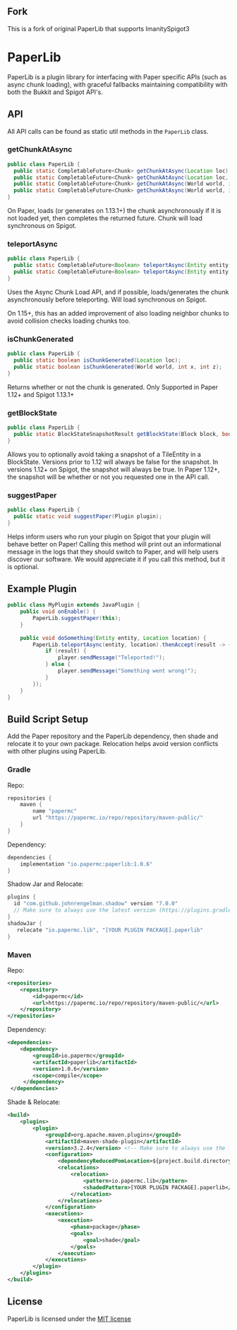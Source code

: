 ## Fork
This is a fork of original PaperLib that supports ImanitySpigot3

# PaperLib
PaperLib is a plugin library for interfacing with Paper specific APIs (such as async chunk loading), with graceful fallbacks maintaining compatibility with both the Bukkit and Spigot API's.

## API
All API calls can be found as static util methods in the `PaperLib` class.

### getChunkAtAsync
```java
public class PaperLib {
  public static CompletableFuture<Chunk> getChunkAtAsync(Location loc);
  public static CompletableFuture<Chunk> getChunkAtAsync(Location loc, boolean gen);
  public static CompletableFuture<Chunk> getChunkAtAsync(World world, int x, int z);
  public static CompletableFuture<Chunk> getChunkAtAsync(World world, int x, int z, boolean gen); 
}
```
On Paper, loads (or generates on 1.13.1+) the chunk asynchronously if it is not loaded yet, then completes the returned future.
Chunk will load synchronous on Spigot.

### teleportAsync
```java
public class PaperLib {
  public static CompletableFuture<Boolean> teleportAsync(Entity entity, Location location);
  public static CompletableFuture<Boolean> teleportAsync(Entity entity, Location location, TeleportCause cause);
}
```
Uses the Async Chunk Load API, and if possible, loads/generates the chunk asynchronously before teleporting.
Will load synchronous on Spigot.

On 1.15+, this has an added improvement of also loading neighbor chunks to avoid collision checks loading chunks too.

### isChunkGenerated
```java
public class PaperLib {
  public static boolean isChunkGenerated(Location loc);
  public static boolean isChunkGenerated(World world, int x, int z);
}
```
Returns whether or not the chunk is generated. Only Supported in Paper 1.12+ and Spigot 1.13.1+

### getBlockState
```java
public class PaperLib {
  public static BlockStateSnapshotResult getBlockState(Block block, boolean useSnapshot);
}
```

Allows you to optionally avoid taking a snapshot of a TileEntity in a BlockState. Versions prior to 1.12 will always be
false for the snapshot. In versions 1.12+ on Spigot, the snapshot will always be true. In Paper 1.12+, the snapshot will
be whether or not you requested one in the API call.

### suggestPaper
```java
public class PaperLib {
  public static void suggestPaper(Plugin plugin);
}
```
Helps inform users who run your plugin on Spigot that your plugin will behave better on Paper! Calling this method
will print out an informational message in the logs that they should switch to Paper, and will help users discover
our software. We would appreciate it if you call this method, but it is optional.

## Example Plugin
```java
public class MyPlugin extends JavaPlugin {
    public void onEnable() {
        PaperLib.suggestPaper(this);
    }
    
    public void doSomething(Entity entity, Location location) {
        PaperLib.teleportAsync(entity, location).thenAccept(result -> {
            if (result) {
                player.sendMessage("Teleported!");
            } else {
                player.sendMessage("Something went wrong!");
            }
        });
    }
}
```

## Build Script Setup
Add the Paper repository and the PaperLib dependency, then shade and relocate it to your own package.
Relocation helps avoid version conflicts with other plugins using PaperLib. 

### Gradle

Repo:
```groovy
repositories {
    maven {
        name "papermc"
        url "https://papermc.io/repo/repository/maven-public/"
    }
}
```

Dependency:
```groovy
dependencies {
    implementation "io.papermc:paperlib:1.0.6"
}
```

Shadow Jar and Relocate:
```groovy
plugins {
  id "com.github.johnrengelman.shadow" version "7.0.0"
  // Make sure to always use the latest version (https://plugins.gradle.org/plugin/com.github.johnrengelman.shadow)
}
shadowJar {
   relocate "io.papermc.lib", "[YOUR PLUGIN PACKAGE].paperlib"
}
```

### Maven
Repo:
```xml
<repositories>
    <repository>
        <id>papermc</id>
        <url>https://papermc.io/repo/repository/maven-public/</url>
    </repository>
</repositories>
```
Dependency:
```xml
<dependencies>
    <dependency>
        <groupId>io.papermc</groupId>
        <artifactId>paperlib</artifactId>
        <version>1.0.6</version>
        <scope>compile</scope>
     </dependency>
 </dependencies>
 ```
 
Shade & Relocate:
```xml
<build>
    <plugins>
        <plugin>
            <groupId>org.apache.maven.plugins</groupId>
            <artifactId>maven-shade-plugin</artifactId>
            <version>3.2.4</version> <!-- Make sure to always use the latest version (https://maven.apache.org/plugins/maven-shade-plugin/) -->
            <configuration>
                <dependencyReducedPomLocation>${project.build.directory}/dependency-reduced-pom.xml</dependencyReducedPomLocation>
                <relocations>
                    <relocation>
                        <pattern>io.papermc.lib</pattern>
                        <shadedPattern>[YOUR PLUGIN PACKAGE].paperlib</shadedPattern> <!-- Replace this -->
                    </relocation>
                </relocations>
            </configuration>
            <executions>
                <execution>
                    <phase>package</phase>
                    <goals>
                        <goal>shade</goal>
                    </goals>
                </execution>
            </executions>
        </plugin>
    </plugins>
</build>
```

## License
PaperLib is licensed under the [MIT license](LICENSE)

